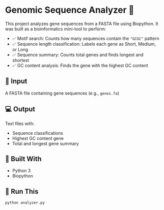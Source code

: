 # Genomic Sequence Analyzer 🧬

This project analyzes gene sequences from a FASTA file using Biopython. It was built as a bioinformatics mini-tool to perform:

- ✅ Motif search: Counts how many sequences contain the `"GCGC"` pattern
- ✅ Sequence length classification: Labels each gene as Short, Medium, or Long
- ✅ Sequence summary: Counts total genes and finds longest and shortest
- ✅ GC content analysis: Finds the gene with the highest GC content

## 📁 Input
A FASTA file containing gene sequences (e.g., `genes.fa`)

## 💻 Output
Text files with:
- Sequence classifications
- Highest GC content gene
- Total and longest gene summary

## 🧪 Built With
- Python 3
- Biopython

## 🔄 Run This
```bash
python analyzer.py
